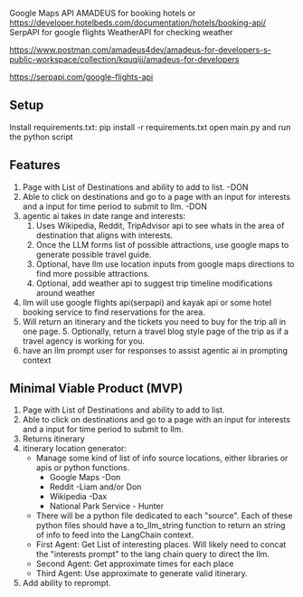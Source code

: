 Google Maps API
AMADEUS for booking hotels or
https://developer.hotelbeds.com/documentation/hotels/booking-api/
SerpAPI for google flights
WeatherAPI for checking weather

https://www.postman.com/amadeus4dev/amadeus-for-developers-s-public-workspace/collection/kquqijj/amadeus-for-developers

https://serpapi.com/google-flights-api

## Setup
Install requirements.txt: 
    pip install -r requirements.txt
open main.py and run the python script

## Features

1. Page with List of Destinations and ability to add to list. -DON
2. Able to click on destinations and go to a page with an input for interests and a input for time period to submit to llm. -DON
3. agentic ai takes in date range and interests:
    1. Uses Wikipedia, Reddit, TripAdvisor api to see whats in the area of destination that aligns with interests.
    2. Once the LLM forms list of possible attractions, use google maps to generate possible travel guide.
    3. Optional, have llm use location inputs from google maps directions to find more possible attractions.
    4. Optional, add weather api to suggest trip timeline modifications around weather
4. llm will use google flights api(serpapi) and kayak api or some hotel booking service to find reservations for the area.
5. Will return an itinerary and the tickets you need to buy for the trip all in one page.
    5. Optionally, return a travel blog style page of the trip as if a travel agency is working for you.
6. have an llm prompt user for responses to assist agentic ai in prompting context

## Minimal Viable Product (MVP)
1. Page with List of Destinations and ability to add to list.
2. Able to click on destinations and go to a page with an input for interests and a input for time period to submit to llm.
3. Returns itinerary
4. itinerary location generator:
    - Manage some kind of list of info source locations, either libraries or apis or python functions.
        - Google Maps   -Don
        - Reddit        -Liam and/or Don
        - Wikipedia     -Dax 
        - National Park Service - Hunter
    - There will be a python file dedicated to each "source". Each of these python files should have a to_llm_string function to return an string of info to feed into the LangChain context.
    - First Agent: Get List of interesting places. Will likely need to concat the "interests prompt" to the lang chain query to direct the llm.
    - Second Agent: Get approximate times for each place
    - Third Agent: Use approximate to generate valid itinerary.
5. Add ability to reprompt.